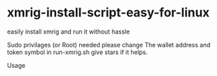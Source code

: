# xmrig-install-script-easy-for-linux
easily install xmrig and run it without hassle

Sudo privilages (or Root) needed
please change The wallet address and token symbol in run-xmrig.sh
give stars if it helps.


Usage 
